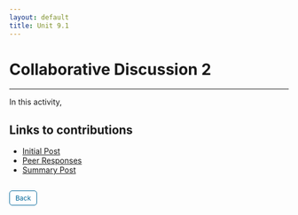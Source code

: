 ```yaml
---
layout: default
title: Unit 9.1
---
```


# Collaborative Discussion 2

---

In this activity, 


## Links to contributions

- <a href="Collaborative Discussion 2.1.pdf" target="_blank" rel="noopener noreferrer">Initial Post</a>
- <a href="Collaborative Discussion 2.2.pdf" target="_blank" rel="noopener noreferrer">Peer Responses</a>
- <a href="Collaborative Discussion 2.3.pdf" target="_blank" rel="noopener noreferrer">Summary Post</a>


<style>
  .back-button {
    display: inline-block;
    background-color: white;
    color: #006699;
    text-decoration: none;
    padding: 5px 10px; /* Reduced padding for a smaller button */
    font-size: 12px; /* Smaller font size */
    border: 1px solid #006699; /* Thinner border */
    border-radius: 5px;
    cursor: pointer;
    transition: background-color 0.3s, color 0.3s;
    margin: 15px 0; /* Adds space above and below the button */
  }
  .back-button:hover {
    background-color: #006699;
    color: white;
 }
</style>

<div class="button-container">
  <a href="https://dzervenes.github.io/research-methods/" class="back-button">Back</a>
</div>
